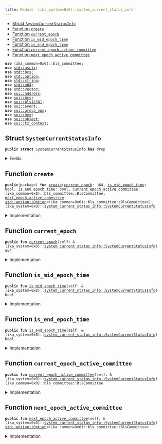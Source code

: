 ```yaml
---
title: Module `(ika_system=0x0)::system_current_status_info`
---
```




-  [Struct `SystemCurrentStatusInfo`](#(ika_system=0x0)_system_current_status_info_SystemCurrentStatusInfo)
-  [Function `create`](#(ika_system=0x0)_system_current_status_info_create)
-  [Function `current_epoch`](#(ika_system=0x0)_system_current_status_info_current_epoch)
-  [Function `is_mid_epoch_time`](#(ika_system=0x0)_system_current_status_info_is_mid_epoch_time)
-  [Function `is_end_epoch_time`](#(ika_system=0x0)_system_current_status_info_is_end_epoch_time)
-  [Function `current_epoch_active_committee`](#(ika_system=0x0)_system_current_status_info_current_epoch_active_committee)
-  [Function `next_epoch_active_committee`](#(ika_system=0x0)_system_current_status_info_next_epoch_active_committee)


<pre><code><b>use</b> (ika_common=0x0)::bls_committee;
<b>use</b> <a href="../std/ascii.md#std_ascii">std::ascii</a>;
<b>use</b> <a href="../std/bcs.md#std_bcs">std::bcs</a>;
<b>use</b> <a href="../std/option.md#std_option">std::option</a>;
<b>use</b> <a href="../std/string.md#std_string">std::string</a>;
<b>use</b> <a href="../std/u64.md#std_u64">std::u64</a>;
<b>use</b> <a href="../std/vector.md#std_vector">std::vector</a>;
<b>use</b> <a href="../sui/address.md#sui_address">sui::address</a>;
<b>use</b> <a href="../sui/bcs.md#sui_bcs">sui::bcs</a>;
<b>use</b> <a href="../sui/bls12381.md#sui_bls12381">sui::bls12381</a>;
<b>use</b> <a href="../sui/event.md#sui_event">sui::event</a>;
<b>use</b> <a href="../sui/group_ops.md#sui_group_ops">sui::group_ops</a>;
<b>use</b> <a href="../sui/hex.md#sui_hex">sui::hex</a>;
<b>use</b> <a href="../sui/object.md#sui_object">sui::object</a>;
<b>use</b> <a href="../sui/tx_context.md#sui_tx_context">sui::tx_context</a>;
</code></pre>



<a name="(ika_system=0x0)_system_current_status_info_SystemCurrentStatusInfo"></a>

## Struct `SystemCurrentStatusInfo`



<pre><code><b>public</b> <b>struct</b> <a href="../ika_system/system_current_status_info.md#(ika_system=0x0)_system_current_status_info_SystemCurrentStatusInfo">SystemCurrentStatusInfo</a> <b>has</b> drop
</code></pre>



<details>
<summary>Fields</summary>


<dl>
<dt>
<code><a href="../ika_system/system_current_status_info.md#(ika_system=0x0)_system_current_status_info_current_epoch">current_epoch</a>: u64</code>
</dt>
<dd>
</dd>
<dt>
<code><a href="../ika_system/system_current_status_info.md#(ika_system=0x0)_system_current_status_info_is_mid_epoch_time">is_mid_epoch_time</a>: bool</code>
</dt>
<dd>
</dd>
<dt>
<code><a href="../ika_system/system_current_status_info.md#(ika_system=0x0)_system_current_status_info_is_end_epoch_time">is_end_epoch_time</a>: bool</code>
</dt>
<dd>
</dd>
<dt>
<code><a href="../ika_system/system_current_status_info.md#(ika_system=0x0)_system_current_status_info_current_epoch_active_committee">current_epoch_active_committee</a>: (ika_common=0x0)::bls_committee::BlsCommittee</code>
</dt>
<dd>
</dd>
<dt>
<code><a href="../ika_system/system_current_status_info.md#(ika_system=0x0)_system_current_status_info_next_epoch_active_committee">next_epoch_active_committee</a>: <a href="../std/option.md#std_option_Option">std::option::Option</a>&lt;(ika_common=0x0)::bls_committee::BlsCommittee&gt;</code>
</dt>
<dd>
</dd>
</dl>


</details>

<a name="(ika_system=0x0)_system_current_status_info_create"></a>

## Function `create`



<pre><code><b>public</b>(package) <b>fun</b> <a href="../ika_system/system_current_status_info.md#(ika_system=0x0)_system_current_status_info_create">create</a>(<a href="../ika_system/system_current_status_info.md#(ika_system=0x0)_system_current_status_info_current_epoch">current_epoch</a>: u64, <a href="../ika_system/system_current_status_info.md#(ika_system=0x0)_system_current_status_info_is_mid_epoch_time">is_mid_epoch_time</a>: bool, <a href="../ika_system/system_current_status_info.md#(ika_system=0x0)_system_current_status_info_is_end_epoch_time">is_end_epoch_time</a>: bool, <a href="../ika_system/system_current_status_info.md#(ika_system=0x0)_system_current_status_info_current_epoch_active_committee">current_epoch_active_committee</a>: (ika_common=0x0)::bls_committee::BlsCommittee, <a href="../ika_system/system_current_status_info.md#(ika_system=0x0)_system_current_status_info_next_epoch_active_committee">next_epoch_active_committee</a>: <a href="../std/option.md#std_option_Option">std::option::Option</a>&lt;(ika_common=0x0)::bls_committee::BlsCommittee&gt;): (ika_system=0x0)::<a href="../ika_system/system_current_status_info.md#(ika_system=0x0)_system_current_status_info_SystemCurrentStatusInfo">system_current_status_info::SystemCurrentStatusInfo</a>
</code></pre>



<details>
<summary>Implementation</summary>


<pre><code><b>public</b>(package) <b>fun</b> <a href="../ika_system/system_current_status_info.md#(ika_system=0x0)_system_current_status_info_create">create</a>(
    <a href="../ika_system/system_current_status_info.md#(ika_system=0x0)_system_current_status_info_current_epoch">current_epoch</a>: u64,
    <a href="../ika_system/system_current_status_info.md#(ika_system=0x0)_system_current_status_info_is_mid_epoch_time">is_mid_epoch_time</a>: bool,
    <a href="../ika_system/system_current_status_info.md#(ika_system=0x0)_system_current_status_info_is_end_epoch_time">is_end_epoch_time</a>: bool,
    <a href="../ika_system/system_current_status_info.md#(ika_system=0x0)_system_current_status_info_current_epoch_active_committee">current_epoch_active_committee</a>: BlsCommittee,
    <a href="../ika_system/system_current_status_info.md#(ika_system=0x0)_system_current_status_info_next_epoch_active_committee">next_epoch_active_committee</a>: Option&lt;BlsCommittee&gt;,
): <a href="../ika_system/system_current_status_info.md#(ika_system=0x0)_system_current_status_info_SystemCurrentStatusInfo">SystemCurrentStatusInfo</a> {
    <a href="../ika_system/system_current_status_info.md#(ika_system=0x0)_system_current_status_info_SystemCurrentStatusInfo">SystemCurrentStatusInfo</a> {
        <a href="../ika_system/system_current_status_info.md#(ika_system=0x0)_system_current_status_info_current_epoch">current_epoch</a>,
        <a href="../ika_system/system_current_status_info.md#(ika_system=0x0)_system_current_status_info_is_mid_epoch_time">is_mid_epoch_time</a>,
        <a href="../ika_system/system_current_status_info.md#(ika_system=0x0)_system_current_status_info_is_end_epoch_time">is_end_epoch_time</a>,
        <a href="../ika_system/system_current_status_info.md#(ika_system=0x0)_system_current_status_info_current_epoch_active_committee">current_epoch_active_committee</a>,
        <a href="../ika_system/system_current_status_info.md#(ika_system=0x0)_system_current_status_info_next_epoch_active_committee">next_epoch_active_committee</a>,
    }
}
</code></pre>



</details>

<a name="(ika_system=0x0)_system_current_status_info_current_epoch"></a>

## Function `current_epoch`



<pre><code><b>public</b> <b>fun</b> <a href="../ika_system/system_current_status_info.md#(ika_system=0x0)_system_current_status_info_current_epoch">current_epoch</a>(self: &(ika_system=0x0)::<a href="../ika_system/system_current_status_info.md#(ika_system=0x0)_system_current_status_info_SystemCurrentStatusInfo">system_current_status_info::SystemCurrentStatusInfo</a>): u64
</code></pre>



<details>
<summary>Implementation</summary>


<pre><code><b>public</b> <b>fun</b> <a href="../ika_system/system_current_status_info.md#(ika_system=0x0)_system_current_status_info_current_epoch">current_epoch</a>(self: &<a href="../ika_system/system_current_status_info.md#(ika_system=0x0)_system_current_status_info_SystemCurrentStatusInfo">SystemCurrentStatusInfo</a>): u64 {
    self.<a href="../ika_system/system_current_status_info.md#(ika_system=0x0)_system_current_status_info_current_epoch">current_epoch</a>
}
</code></pre>



</details>

<a name="(ika_system=0x0)_system_current_status_info_is_mid_epoch_time"></a>

## Function `is_mid_epoch_time`



<pre><code><b>public</b> <b>fun</b> <a href="../ika_system/system_current_status_info.md#(ika_system=0x0)_system_current_status_info_is_mid_epoch_time">is_mid_epoch_time</a>(self: &(ika_system=0x0)::<a href="../ika_system/system_current_status_info.md#(ika_system=0x0)_system_current_status_info_SystemCurrentStatusInfo">system_current_status_info::SystemCurrentStatusInfo</a>): bool
</code></pre>



<details>
<summary>Implementation</summary>


<pre><code><b>public</b> <b>fun</b> <a href="../ika_system/system_current_status_info.md#(ika_system=0x0)_system_current_status_info_is_mid_epoch_time">is_mid_epoch_time</a>(self: &<a href="../ika_system/system_current_status_info.md#(ika_system=0x0)_system_current_status_info_SystemCurrentStatusInfo">SystemCurrentStatusInfo</a>): bool {
    self.<a href="../ika_system/system_current_status_info.md#(ika_system=0x0)_system_current_status_info_is_mid_epoch_time">is_mid_epoch_time</a>
}
</code></pre>



</details>

<a name="(ika_system=0x0)_system_current_status_info_is_end_epoch_time"></a>

## Function `is_end_epoch_time`



<pre><code><b>public</b> <b>fun</b> <a href="../ika_system/system_current_status_info.md#(ika_system=0x0)_system_current_status_info_is_end_epoch_time">is_end_epoch_time</a>(self: &(ika_system=0x0)::<a href="../ika_system/system_current_status_info.md#(ika_system=0x0)_system_current_status_info_SystemCurrentStatusInfo">system_current_status_info::SystemCurrentStatusInfo</a>): bool
</code></pre>



<details>
<summary>Implementation</summary>


<pre><code><b>public</b> <b>fun</b> <a href="../ika_system/system_current_status_info.md#(ika_system=0x0)_system_current_status_info_is_end_epoch_time">is_end_epoch_time</a>(self: &<a href="../ika_system/system_current_status_info.md#(ika_system=0x0)_system_current_status_info_SystemCurrentStatusInfo">SystemCurrentStatusInfo</a>): bool {
    self.<a href="../ika_system/system_current_status_info.md#(ika_system=0x0)_system_current_status_info_is_end_epoch_time">is_end_epoch_time</a>
}
</code></pre>



</details>

<a name="(ika_system=0x0)_system_current_status_info_current_epoch_active_committee"></a>

## Function `current_epoch_active_committee`



<pre><code><b>public</b> <b>fun</b> <a href="../ika_system/system_current_status_info.md#(ika_system=0x0)_system_current_status_info_current_epoch_active_committee">current_epoch_active_committee</a>(self: &(ika_system=0x0)::<a href="../ika_system/system_current_status_info.md#(ika_system=0x0)_system_current_status_info_SystemCurrentStatusInfo">system_current_status_info::SystemCurrentStatusInfo</a>): (ika_common=0x0)::bls_committee::BlsCommittee
</code></pre>



<details>
<summary>Implementation</summary>


<pre><code><b>public</b> <b>fun</b> <a href="../ika_system/system_current_status_info.md#(ika_system=0x0)_system_current_status_info_current_epoch_active_committee">current_epoch_active_committee</a>(self: &<a href="../ika_system/system_current_status_info.md#(ika_system=0x0)_system_current_status_info_SystemCurrentStatusInfo">SystemCurrentStatusInfo</a>): BlsCommittee {
    self.<a href="../ika_system/system_current_status_info.md#(ika_system=0x0)_system_current_status_info_current_epoch_active_committee">current_epoch_active_committee</a>
}
</code></pre>



</details>

<a name="(ika_system=0x0)_system_current_status_info_next_epoch_active_committee"></a>

## Function `next_epoch_active_committee`



<pre><code><b>public</b> <b>fun</b> <a href="../ika_system/system_current_status_info.md#(ika_system=0x0)_system_current_status_info_next_epoch_active_committee">next_epoch_active_committee</a>(self: &(ika_system=0x0)::<a href="../ika_system/system_current_status_info.md#(ika_system=0x0)_system_current_status_info_SystemCurrentStatusInfo">system_current_status_info::SystemCurrentStatusInfo</a>): <a href="../std/option.md#std_option_Option">std::option::Option</a>&lt;(ika_common=0x0)::bls_committee::BlsCommittee&gt;
</code></pre>



<details>
<summary>Implementation</summary>


<pre><code><b>public</b> <b>fun</b> <a href="../ika_system/system_current_status_info.md#(ika_system=0x0)_system_current_status_info_next_epoch_active_committee">next_epoch_active_committee</a>(self: &<a href="../ika_system/system_current_status_info.md#(ika_system=0x0)_system_current_status_info_SystemCurrentStatusInfo">SystemCurrentStatusInfo</a>): Option&lt;BlsCommittee&gt; {
    self.<a href="../ika_system/system_current_status_info.md#(ika_system=0x0)_system_current_status_info_next_epoch_active_committee">next_epoch_active_committee</a>
}
</code></pre>



</details>
